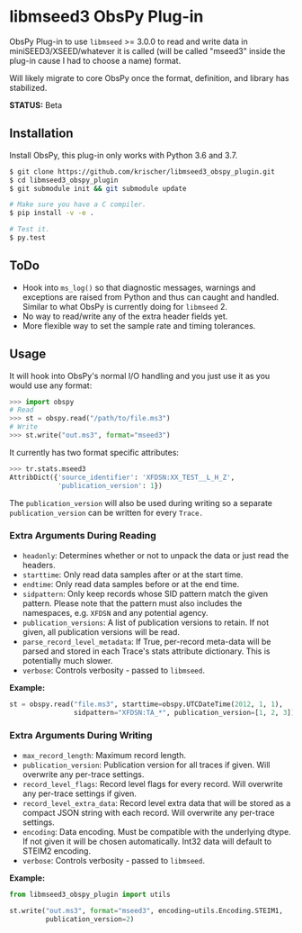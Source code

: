 # libmseed3 ObsPy Plug-in

ObsPy Plug-in to use `libmseed` >= 3.0.0 to read and write data in
miniSEED3/XSEED/whatever it is called (will be called "mseed3" inside the
plug-in cause I had to choose a name) format.

Will likely migrate to core ObsPy once the format, definition, and library
has stabilized.

**STATUS:** Beta

## Installation

Install ObsPy, this plug-in only works with Python 3.6 and 3.7.

```bash
$ git clone https://github.com/krischer/libmseed3_obspy_plugin.git
$ cd libmseed3_obspy_plugin
$ git submodule init && git submodule update

# Make sure you have a C compiler.
$ pip install -v -e .

# Test it.
$ py.test
```

## ToDo

* Hook into `ms_log()` so that diagnostic messages, warnings and exceptions are
  raised from Python and thus can caught and handled. Similar to what ObsPy is
  currently doing for `libmseed` 2.
* No way to read/write any of the extra header fields yet.
* More flexible way to set the sample rate and timing tolerances.

## Usage

It will hook into ObsPy's normal I/O handling and you just use it as you would
use any format:

```python
>>> import obspy
# Read
>>> st = obspy.read("/path/to/file.ms3")
# Write
>>> st.write("out.ms3", format="mseed3")
```

It currently has two format specific attributes:

```python
>>> tr.stats.mseed3
AttribDict({'source_identifier': 'XFDSN:XX_TEST__L_H_Z',
            'publication_version': 1})
```

The `publication_version` will also be used during writing so a separate
`publication_version` can be written for every `Trace.`

### Extra Arguments During Reading

* `headonly`: Determines whether or not to unpack the data or just read the headers.
* `starttime`: Only read data samples after or at the start time.
* `endtime`: Only read data samples before or at the end time.
* `sidpattern`: Only keep records whose SID pattern match the given pattern. Please note that the pattern must also includes the namespaces, e.g. `XFDSN` and any potential agency.
* `publication_versions`: A list of publication versions to retain. If not given, all publication versions will be read.
* `parse_record_level_metadata`: If True, per-record meta-data will be parsed
  and stored in each Trace's stats attribute dictionary. This is potentially
  much slower.
* `verbose`: Controls verbosity - passed to `libmseed`.

**Example:**

```python
st = obspy.read("file.ms3", starttime=obspy.UTCDateTime(2012, 1, 1),
                sidpattern="XFDSN:TA_*", publication_version=[1, 2, 3])
```

### Extra Arguments During Writing


* `max_record_length`: Maximum record length.
* `publication_version`: Publication version for all traces if given. Will overwrite any per-trace settings.
* `record_level_flags`: Record level flags for every record. Will
  overwrite any per-trace settings if given.
* `record_level_extra_data`: Record level extra data that will be stored as a
  compact JSON string with each record. Will overwrite any per-trace settings.
* `encoding`: Data encoding. Must be compatible with the underlying dtype. If not given it will be chosen automatically. Int32 data will default to STEIM2 encoding.
* `verbose`: Controls verbosity - passed to `libmseed`.

**Example:**

```python
from libmseed3_obspy_plugin import utils

st.write("out.ms3", format="mseed3", encoding=utils.Encoding.STEIM1,
         publication_version=2)
```
